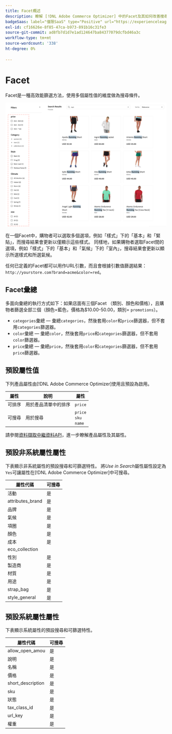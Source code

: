 ```yaml
---
title: Facet概述
description: 瞭解 [!DNL Adobe Commerce Optimizer] 中的Facet及其如何改善搜尋結果。
badgeSaas: label="僅限SaaS" type="Positive" url="https://experienceleague.adobe.com/en/docs/commerce/user-guides/product-solutions" tooltip="僅適用於Adobe Commerce as a Cloud Service和Adobe Commerce Optimizer專案(Adobe管理的SaaS基礎結構)。"
exl-id: cf16626e-8f85-47ca-b973-891b16c31fe3
source-git-commit: ad8fb7d1d7e1ad124647ba84377079dcfbd46a3c
workflow-type: tm+mt
source-wordcount: '338'
ht-degree: 0%

---
```


# Facet

Facet是一種高效能篩選方法，使用多個屬性值的維度做為搜尋條件。

![篩選的搜尋結果](../../assets/storefront-search-results-run.png)

在一個Facet中，購物者可以選取多個選項，例如「樣式」下的「基本」和「緊貼」，而搜尋結果會更新以僅顯示這些樣式。 同樣地，如果購物者選取Facet間的選項，例如「樣式」下的「基本」和「氣候」下的「室內」，搜尋結果會更新以顯示所選樣式和所選氣候。

任何已定義的Facet都可以用作URL引數，而且會根據引數值篩選結果： `http://yourstore.com?brand=acme&color=red`。

## Facet彙總

多面向彙總的執行方式如下：如果店面有三個Facet （類別、顏色和價格），且購物者篩選全部三個（顏色=藍色，價格為$10.00-50.00，類別= `promotions`）。

- `categories`彙總 — 彙總`categories`，然後套用`color`和`price`篩選器，但不套用`categories`篩選器。
- `color`彙總 — 彙總`color`，然後套用`price`和`categories`篩選器，但不套用`color`篩選器。
- `price`彙總 — 彙總`price`，然後套用`color`和`categories`篩選器，但不套用`price`篩選器。

## 預設屬性值

下列產品屬性由[!DNL Adobe Commerce Optimizer]使用且預設為啟用。

| 屬性 | 說明 | 屬性 |
|---|---|---|
| 可排序 | 用於產品清單中的排序 | `price` |
| 可搜尋 | 用於搜尋 | `price` <br />`sku`<br />`name` |

請參閱[資料擷取中繼資料API](https://developer.adobe.com/commerce/services/optimizer/data-ingestion/#metadata)，進一步瞭解產品屬性及其屬性。

## 預設非系統屬性屬性

下表顯示非系統屬性的預設搜尋和可篩選特性。 將&#x200B;*Use in Search*&#x200B;屬性屬性設定為`Yes`可讓屬性在[!DNL Adobe Commerce Optimizer]中可搜尋。

| 屬性代碼 | 可搜尋 |
|--- |--- |
| 活動 | 是 |
| attributes_brand | 是 |
| 品牌 | 是 |
| 氣候 | 是 |
| 項圈 | 是 |
| 顏色 | 是 |
| 成本 | 是 |
| eco_collection |
| 性別 | 是 |
| 製造商 | 是 |
| 材質 | 是 |
| 用途 | 是 |
| strap_bag | 是 |
| style_general | 是 |

## 預設系統屬性屬性

下表顯示系統屬性的預設搜尋和可篩選特性。

| 屬性代碼 | 可搜尋 |
|--- |--- |
| allow_open_amou | 是 |
| 說明 | 是 |
| 名稱 | 是 |
| 價格 | 是 |
| short_description | 是 |
| sku | 是 |
| 狀態 | 是 |
| tax_class_id | 是 |
| url_key | 是 |
| 權重 | 是 |
